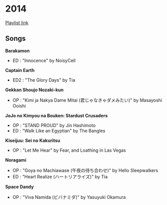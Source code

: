# 2014

[Playlist link](https://sptfy.com/174O)

## Songs

**Barakamon**
* ED : "Innocence" by NoisyCell

**Captain Earth**
* ED2 : "The Glory Days" by Tia

**Gekkan Shoujo Nozaki-kun**
* OP : "Kimi ja Nakya Dame Mitai (君じゃなきゃダメみたい)" by Masayoshi Ooishi

**JoJo no Kimyou na Bouken: Stardust Crusaders**
* OP : "STAND PROUD" by Jin Hashimoto
* ED : "Walk Like an Egyptian" by The Bangles

**Kiseijuu: Sei no Kakuritsu**
* OP : "Let Me Hear" by Fear, and Loathing in Las Vegas

**Noragami**
* OP : "Goya no Machiawase (午夜の待ち合わせ)" by Hello Sleepwalkers
* ED : "Heart Realize (ハートリアライズ)" by Tia

**Space Dandy**
* OP : "Viva Namida (ビバナミダ)" by Yasuyuki Okamura